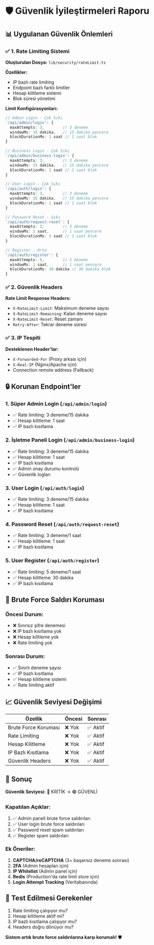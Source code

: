 # 🛡️ Güvenlik İyileştirmeleri Raporu

## 📊 **Uygulanan Güvenlik Önlemleri**

### ✅ **1. Rate Limiting Sistemi**

**Oluşturulan Dosya:** `lib/security/rateLimit.ts`

**Özellikler:**
- IP bazlı rate limiting
- Endpoint bazlı farklı limitler
- Hesap kilitleme sistemi
- Blok süresi yönetimi

**Limit Konfigürasyonları:**
```typescript
// Admin Login - Çok Sıkı
'/api/admin/login': {
  maxAttempts: 3,        // 3 deneme
  windowMs: 15 dakika,   // 15 dakika pencere
  blockDurationMs: 1 saat // 1 saat blok
}

// Business Login - Çok Sıkı  
'/api/admin/business-login': {
  maxAttempts: 3,        // 3 deneme
  windowMs: 15 dakika,   // 15 dakika pencere
  blockDurationMs: 1 saat // 1 saat blok
}

// User Login - Çok Sıkı
'/api/auth/login': {
  maxAttempts: 3,        // 3 deneme
  windowMs: 15 dakika,   // 15 dakika pencere
  blockDurationMs: 1 saat // 1 saat blok
}

// Password Reset - Sıkı
'/api/auth/request-reset': {
  maxAttempts: 3,        // 3 deneme
  windowMs: 1 saat,      // 1 saat pencere
  blockDurationMs: 1 saat // 1 saat blok
}

// Register - Orta
'/api/auth/register': {
  maxAttempts: 5,        // 5 deneme
  windowMs: 1 saat,      // 1 saat pencere
  blockDurationMs: 30 dakika // 30 dakika blok
}
```

### ✅ **2. Güvenlik Headers**

**Rate Limit Response Headers:**
- `X-RateLimit-Limit`: Maksimum deneme sayısı
- `X-RateLimit-Remaining`: Kalan deneme sayısı
- `X-RateLimit-Reset`: Reset zamanı
- `Retry-After`: Tekrar deneme süresi

### ✅ **3. IP Tespiti**

**Desteklenen Header'lar:**
- `X-Forwarded-For` (Proxy arkası için)
- `X-Real-IP` (Nginx/Apache için)
- Connection remote address (Fallback)

## 🔒 **Korunan Endpoint'ler**

### 1. **Süper Admin Login** (`/api/admin/login`)
- ✅ Rate limiting: 3 deneme/15 dakika
- ✅ Hesap kilitleme: 1 saat
- ✅ IP bazlı kısıtlama

### 2. **İşletme Paneli Login** (`/api/admin/business-login`)
- ✅ Rate limiting: 3 deneme/15 dakika
- ✅ Hesap kilitleme: 1 saat
- ✅ IP bazlı kısıtlama
- ✅ Admin onay durumu kontrolü
- ✅ Güvenlik logları

### 3. **User Login** (`/api/auth/login`)
- ✅ Rate limiting: 3 deneme/15 dakika
- ✅ Hesap kilitleme: 1 saat
- ✅ IP bazlı kısıtlama

### 4. **Password Reset** (`/api/auth/request-reset`)
- ✅ Rate limiting: 3 deneme/1 saat
- ✅ Hesap kilitleme: 1 saat
- ✅ IP bazlı kısıtlama

### 5. **User Register** (`/api/auth/register`)
- ✅ Rate limiting: 5 deneme/1 saat
- ✅ Hesap kilitleme: 30 dakika
- ✅ IP bazlı kısıtlama

## 🚨 **Brute Force Saldırı Koruması**

### **Öncesi Durum:**
- ❌ Sınırsız şifre denemesi
- ❌ IP bazlı kısıtlama yok
- ❌ Hesap kilitleme yok
- ❌ Rate limiting yok

### **Sonrası Durum:**
- ✅ Sınırlı deneme sayısı
- ✅ IP bazlı kısıtlama
- ✅ Hesap kilitleme sistemi
- ✅ Rate limiting aktif

## 📈 **Güvenlik Seviyesi Değişimi**

| Özellik | Öncesi | Sonrası |
|---------|--------|---------|
| Brute Force Koruması | ❌ Yok | ✅ Aktif |
| Rate Limiting | ❌ Yok | ✅ Aktif |
| Hesap Kilitleme | ❌ Yok | ✅ Aktif |
| IP Bazlı Kısıtlama | ❌ Yok | ✅ Aktif |
| Güvenlik Headers | ❌ Yok | ✅ Aktif |

## 🎯 **Sonuç**

**Güvenlik Seviyesi:** 🔴 KRİTİK → 🟢 GÜVENLİ

### **Kapatılan Açıklar:**
1. ✅ Admin paneli brute force saldırıları
2. ✅ User login brute force saldırıları  
3. ✅ Password reset spam saldırıları
4. ✅ Register spam saldırıları

### **Ek Öneriler:**
1. **CAPTCHA/reCAPTCHA** (3+ başarısız deneme sonrası)
2. **2FA** (Admin hesapları için)
3. **IP Whitelist** (Admin panel için)
4. **Redis** (Production'da rate limit store için)
5. **Login Attempt Tracking** (Veritabanında)

## 🚀 **Test Edilmesi Gerekenler**

1. Rate limiting çalışıyor mu?
2. Hesap kilitleme aktif mi?
3. IP bazlı kısıtlama çalışıyor mu?
4. Headers doğru dönüyor mu?

**Sistem artık brute force saldırılarına karşı korumalı!** 🛡️ 